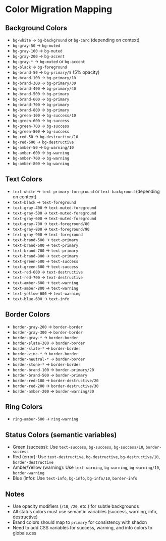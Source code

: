 # Color Migration Mapping

## Background Colors

- `bg-white` → `bg-background` or `bg-card` (depending on context)
- `bg-gray-50` → `bg-muted`
- `bg-gray-100` → `bg-muted`
- `bg-gray-200` → `bg-accent`
- `bg-gray-*` → `bg-muted` or `bg-accent`
- `bg-black` → `bg-foreground`
- `bg-brand-50` → `bg-primary/5` (5% opacity)
- `bg-brand-100` → `bg-primary/10`
- `bg-brand-300` → `bg-primary/30`
- `bg-brand-400` → `bg-primary/40`
- `bg-brand-500` → `bg-primary`
- `bg-brand-600` → `bg-primary`
- `bg-brand-700` → `bg-primary`
- `bg-brand-800` → `bg-primary`
- `bg-green-100` → `bg-success/10`
- `bg-green-600` → `bg-success`
- `bg-green-700` → `bg-success`
- `bg-green-800` → `bg-success`
- `bg-red-50` → `bg-destructive/10`
- `bg-red-500` → `bg-destructive`
- `bg-amber-50` → `bg-warning/10`
- `bg-amber-600` → `bg-warning`
- `bg-amber-700` → `bg-warning`
- `bg-amber-800` → `bg-warning`

## Text Colors

- `text-white` → `text-primary-foreground` or `text-background` (depending on context)
- `text-black` → `text-foreground`
- `text-gray-400` → `text-muted-foreground`
- `text-gray-500` → `text-muted-foreground`
- `text-gray-600` → `text-muted-foreground`
- `text-gray-700` → `text-foreground/80`
- `text-gray-800` → `text-foreground/90`
- `text-gray-900` → `text-foreground`
- `text-brand-500` → `text-primary`
- `text-brand-600` → `text-primary`
- `text-brand-700` → `text-primary`
- `text-brand-800` → `text-primary`
- `text-green-500` → `text-success`
- `text-green-600` → `text-success`
- `text-red-600` → `text-destructive`
- `text-red-700` → `text-destructive`
- `text-amber-600` → `text-warning`
- `text-amber-800` → `text-warning`
- `text-yellow-600` → `text-warning`
- `text-blue-600` → `text-info`

## Border Colors

- `border-gray-200` → `border-border`
- `border-gray-300` → `border-border`
- `border-gray-*` → `border-border`
- `border-slate-300` → `border-border`
- `border-slate-*` → `border-border`
- `border-zinc-*` → `border-border`
- `border-neutral-*` → `border-border`
- `border-stone-*` → `border-border`
- `border-brand-100` → `border-primary/20`
- `border-brand-500` → `border-primary`
- `border-red-100` → `border-destructive/20`
- `border-red-200` → `border-destructive/30`
- `border-amber-200` → `border-warning/30`

## Ring Colors

- `ring-amber-500` → `ring-warning`

## Status Colors (semantic variables)

- Green (success): Use `text-success`, `bg-success`, `bg-success/10`, `border-success`
- Red (error): Use `text-destructive`, `bg-destructive`, `bg-destructive/10`, `border-destructive`
- Amber/Yellow (warning): Use `text-warning`, `bg-warning`, `bg-warning/10`, `border-warning`
- Blue (info): Use `text-info`, `bg-info`, `bg-info/10`, `border-info`

## Notes

- Use opacity modifiers (`/10`, `/20`, etc.) for subtle backgrounds
- All status colors must use semantic variables (success, warning, info, destructive)
- Brand colors should map to `primary` for consistency with shadcn
- Need to add CSS variables for success, warning, and info colors to globals.css
